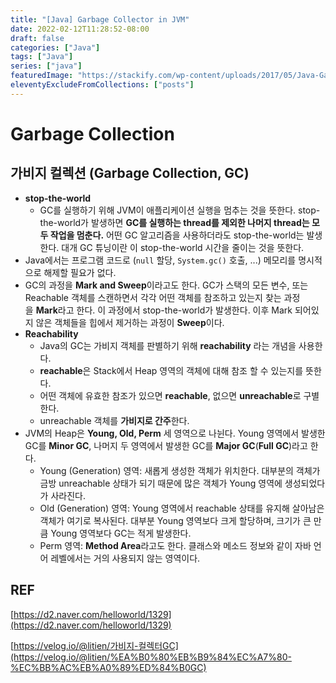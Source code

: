 ```yaml
---
title: "[Java] Garbage Collector in JVM"
date: 2022-02-12T11:28:52-08:00
draft: false
categories: ["Java"]
tags: ["Java"]
series: ["java"]
featuredImage: "https://stackify.com/wp-content/uploads/2017/05/Java-Garbage-Collection.png"
eleventyExcludeFromCollections: ["posts"]
---
```


# Garbage Collection

## 가비지 컬렉션 (Garbage Collection, GC)

- **stop-the-world**
  - GC를 실행하기 위해 JVM이 애플리케이션 실행을 멈추는 것을 뜻한다. stop-the-world가 발생하면 **GC를 실행하는 thread를 제외한 나머지 thread는 모두 작업을 멈춘다.** 어떤 GC 알고리즘을 사용하더라도 stop-the-world는 발생한다. 대개 GC 튜닝이란 이 stop-the-world 시간을 줄이는 것을 뜻한다.
- Java에서는 프로그램 코드로 (`null` 할당, `System.gc()` 호출, ...) 메모리를 명시적으로 해제할 필요가 없다.
- GC의 과정을 **Mark and Sweep**이라고도 한다. GC가 스택의 모든 변수, 또는 Reachable 객체를 스캔하면서 각각 어떤 객체를 참조하고 있는지 찾는 과정을 **Mark**라고 한다. 이 과정에서 stop-the-world가 발생한다. 이후 Mark 되어있지 않은 객체들을 힙에서 제거하는 과정이 **Sweep**이다.
- **Reachability**
  - Java의 GC는 가비지 객체를 판별하기 위해 **reachability** 라는 개념을 사용한다.
  - **reachable**은 Stack에서 Heap 영역의 객체에 대해 참조 할 수 있는지를 뜻한다.
  - 어떤 객체에 유효한 참조가 있으면 **reachable**, 없으면 **unreachable**로 구별한다.
  - unreachable 객체를 **가비지로 간주**한다.
- JVM의 Heap은 **Young, Old, Perm** 세 영역으로 나뉜다. Young 영역에서 발생한 GC를 **Minor GC**, 나머지 두 영역에서 발생한 GC를 **Major GC**(**Full GC**)라고 한다.
  - Young (Generation) 영역: 새롭게 생성한 객체가 위치한다. 대부분의 객체가 금방 unreachable 상태가 되기 때문에 많은 객체가 Young 영역에 생성되었다가 사라진다.
  - Old (Generation) 영역: Young 영역에서 reachable 상태를 유지해 살아남은 객체가 여기로 복사된다. 대부분 Young 영역보다 크게 할당하며, 크기가 큰 만큼 Young 영역보다 GC는 적게 발생한다.
  - Perm 영역: **Method Area**라고도 한다. 클래스와 메소드 정보와 같이 자바 언어 레벨에서는 거의 사용되지 않는 영역이다.

## REF

[https://d2.naver.com/helloworld/1329](https://d2.naver.com/helloworld/1329)

[https://velog.io/@litien/가비지-컬렉터GC](https://velog.io/@litien/%EA%B0%80%EB%B9%84%EC%A7%80-%EC%BB%AC%EB%A0%89%ED%84%B0GC)
